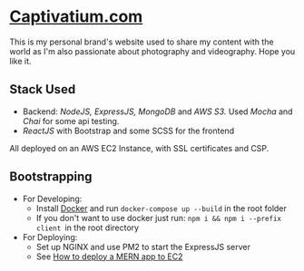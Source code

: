 # [Captivatium.com](https://www.captivatium.com)
This is my personal brand's website used to share my content with the world as I'm also passionate about photography
and videography. Hope you like it. 

## Stack Used
- Backend: _NodeJS, ExpressJS, MongoDB_ and _AWS S3._ Used _Mocha_ and _Chai_ for some api testing.
- _ReactJS_ with Bootstrap and some SCSS for the frontend

All deployed on an AWS EC2 Instance, with SSL certificates and CSP.

## Bootstrapping
- For Developing:
  - Install [Docker](www.docker.com) and run `docker-compose up --build` in the root folder
  - If you don't want to use docker just run: `npm i && npm i --prefix client `in the root directory
- For Deploying:
  - Set up NGINX and use PM2 to start the ExpressJS server
  - See [How to deploy a MERN app to EC2](https://betterprogramming.pub/deploy-mern-stack-app-on-aws-ec2-with-letsencrypt-ssl-8f463c01502a)